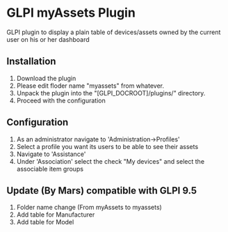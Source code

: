 # GLPI myAssets Plugin
GLPI plugin to display a plain table of devices/assets owned by the current user on his or her dashboard

## Installation
1. Download the plugin
1. Please edit floder name "myassets" from whatever.
1. Unpack the plugin into the "[GLPI_DOCROOT]/plugins/" directory.
1. Proceed with the configuration

## Configuration
1. As an administrator navigate to 'Administration->Profiles'
1. Select a profile you want its users to be able to see their assets
1. Navigate to 'Assistance'
1. Under 'Association' select the check "My devices" and select the associable item groups

## Update (By Mars) compatible with GLPI 9.5
1. Folder name change (From myAssets to myassets)
2. Add table for Manufacturer
3. Add table for Model
